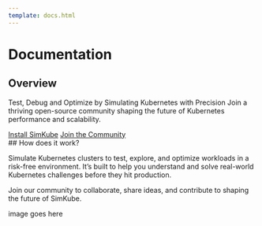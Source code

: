 ```yaml
---
template: docs.html
---
```


# Documentation

## Overview

Test, Debug and Optimize by Simulating Kubernetes with Precision Join a thriving open-source community shaping the
future of Kubernetes performance and scalability.

<div class="buttons">
  <a href="/docs/install">Install SimKube</a>
  <a class="secondary" href="">Join the Community</a>
</div>

<div class="flex twocols" markdown="1">
<div markdown="1">
## How does it work?

Simulate Kubernetes clusters to test, explore, and optimize workloads in a risk-free environment. It’s built to help you
understand and solve real-world Kubernetes challenges before they hit production.

Join our community to collaborate, share ideas, and contribute to shaping the future of SimKube.
</div>

<div>
image goes here
</div>
</div>
